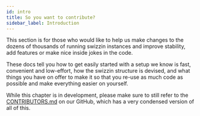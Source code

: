 ```yaml
---
id: intro
title: So you want to contribute?
sidebar_label: Introduction
---
```


This section is for those who would like to help us make changes to the dozens of thousands of running swizzin instances and improve stability, add features or make nice inside jokes in the code.

These docs tell you how to get easily started with a setup we know is fast, convenient and low-effort, how the swizzin structure is devised, and what things you have on offer to make it so that you re-use as much code as possible and make everything easier on yourself.

While this chapter is in development, please make sure to still refer to the [CONTRIBUTORS.md]() on our GitHub, which has a very condensed version of all of this.